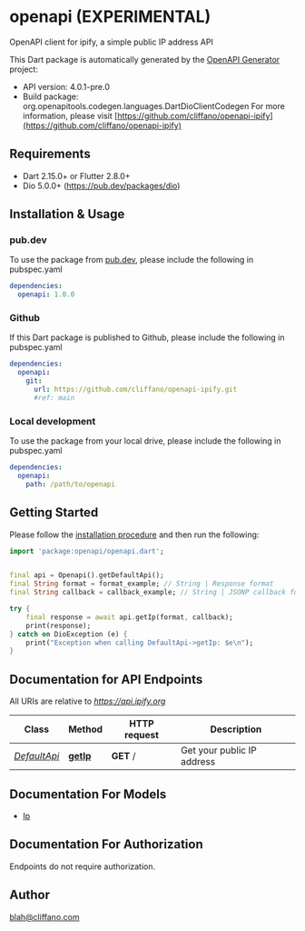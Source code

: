 # openapi (EXPERIMENTAL)
OpenAPI client for ipify, a simple public IP address API

This Dart package is automatically generated by the [OpenAPI Generator](https://openapi-generator.tech) project:

- API version: 4.0.1-pre.0
- Build package: org.openapitools.codegen.languages.DartDioClientCodegen
For more information, please visit [https://github.com/cliffano/openapi-ipify](https://github.com/cliffano/openapi-ipify)

## Requirements

* Dart 2.15.0+ or Flutter 2.8.0+
* Dio 5.0.0+ (https://pub.dev/packages/dio)

## Installation & Usage

### pub.dev
To use the package from [pub.dev](https://pub.dev), please include the following in pubspec.yaml
```yaml
dependencies:
  openapi: 1.0.0
```

### Github
If this Dart package is published to Github, please include the following in pubspec.yaml
```yaml
dependencies:
  openapi:
    git:
      url: https://github.com/cliffano/openapi-ipify.git
      #ref: main
```

### Local development
To use the package from your local drive, please include the following in pubspec.yaml
```yaml
dependencies:
  openapi:
    path: /path/to/openapi
```

## Getting Started

Please follow the [installation procedure](#installation--usage) and then run the following:

```dart
import 'package:openapi/openapi.dart';


final api = Openapi().getDefaultApi();
final String format = format_example; // String | Response format
final String callback = callback_example; // String | JSONP callback function name

try {
    final response = await api.getIp(format, callback);
    print(response);
} catch on DioException (e) {
    print("Exception when calling DefaultApi->getIp: $e\n");
}

```

## Documentation for API Endpoints

All URIs are relative to *https://api.ipify.org*

Class | Method | HTTP request | Description
------------ | ------------- | ------------- | -------------
[*DefaultApi*](doc/DefaultApi.md) | [**getIp**](doc/DefaultApi.md#getip) | **GET** / | Get your public IP address


## Documentation For Models

 - [Ip](doc/Ip.md)


## Documentation For Authorization

Endpoints do not require authorization.


## Author

blah@cliffano.com


